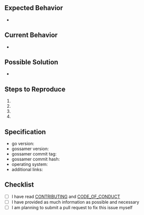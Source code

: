 <!---

PLEASE READ CAREFULLY

-->

## Expected Behavior

<!---

If you're describing a bug, tell us what should happen.

If you're suggesting a change/improvement, tell us how it should work.

-->

-

## Current Behavior

<!---

If describing a bug, tell us what happens instead of the expected behavior.

If suggesting a change or an improvement, explain the difference between your
suggestion and current behavior.

-->

-

## Possible Solution

<!---

Not obligatory, but this is the place to suggest the underlying cause and
possible fix for the bug, if you have one, or ideas how to implement the
addition or change. We'll be sure to credit your ideas in the commit log,
or better yet, submit a PR and you'll get credit for the whole thing.

-->

-

## Steps to Reproduce

<!---

This is the most important information you can give us for a bug report.
Without good information, it will take much longer to resolve your issue!

The best strategy here is to assume the maintainer reading this just started
working on the project yesterday.

If possible, please provide a link to a live example, or an unambiguous set of
steps to reproduce this bug. Include code to reproduce, if relevant.

-->

1.
2.
3.
4.

## Specification

<!---

Example specification (feel free to copy and paste if applicable or delete the
specification section if a specification is not applicable):

- go version: `1.13.7`
- gossamer version: `development`
- gossamer commit tag: NA
- gossamer commit hash: NA
- operating system: Ubuntu 19.10
- additional links: NA

-->

- go version:
- gossamer version:
- gossamer commit tag:
- gossamer commit hash:
- operating system:
- additional links:

## Checklist

<!---

Each empty square brackets below is a checkbox. Replace [ ] with [x] to check
the box after completing the task.

--->

- [ ] I have read [CONTRIBUTING](CONTRIBUTING.md) and [CODE_OF_CONDUCT](CODE_OF_CONDUCT.md)
- [ ] I have provided as much information as possible and necessary
- [ ] I am planning to submit a pull request to fix this issue myself

<!--- Modified from trufflesuite/ganache -->
